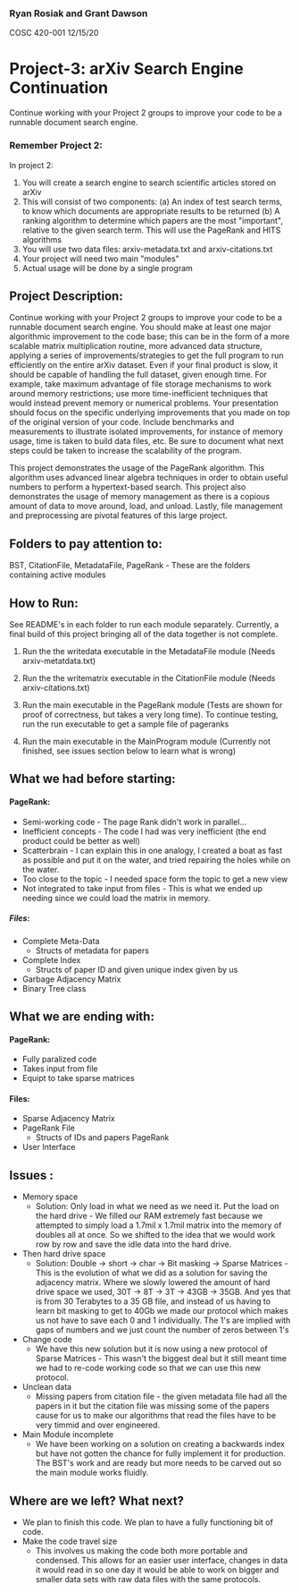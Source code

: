 ### Ryan Rosiak and Grant Dawson
COSC 420-001
12/15/20

# Project-3: arXiv Search Engine Continuation

Continue working with your Project 2 groups to improve your code to be a runnable document search engine.

### Remember Project 2:
In project 2:
1. You will create a search engine to search scientific articles stored on arXiv
2. This will consist of two components:
    (a) An index of test search terms, to know which documents are appropriate results to be returned
    (b) A ranking algorithm to determine which papers are the most "important", relative to the given search term. This will use the PageRank and HITS algorithms
3. You will use two data files: arxiv-metadata.txt and arxiv-citations.txt
4. Your project will need two main "modules"
5. Actual usage will be done by a single program

## Project Description:
Continue working with your Project 2 groups to improve your code to be a runnable document search engine. You should make at least one major algorithmic improvement to the code base; this can be in the form of a more scalable matrix multiplication routine, more advanced data structure, applying a series of improvements/strategies to get the full program to run efficiently on the entire arXiv dataset. Even if your final product is slow, it should be capable of handling the full dataset, given enough time. For example, take maximum advantage of file storage mechanisms to work around memory restrictions; use more time-inefficient techniques that would instead prevent memory or numerical problems. Your presentation should focus on the specific underlying improvements that you made on top of the original version of your code. Include benchmarks and measurements to illustrate isolated improvements, for instance of memory usage, time is taken to build data files, etc. Be sure to document what next steps could be taken to increase the scalability of the program.

This project demonstrates the usage of the PageRank algorithm. This algorithm
uses advanced linear algebra techniques in order to obtain useful numbers to perform
a hypertext-based search. This project also demonstrates the usage of memory management
as there is a copious amount of data to move around, load, and unload. Lastly, file
management and preprocessing are pivotal features of this large project. 

## Folders to pay attention to:

BST, CitationFile, MetadataFile, PageRank - These are the folders containing active modules

## How to Run:

See README's in each folder to run each module separately. Currently, a final build of
this project bringing all of the data together is not complete.

1. Run the the writedata executable in the MetadataFile module (Needs arxiv-metatdata.txt)

2. Run the the writematrix executable in the CitationFile module (Needs arxiv-citations.txt)

3. Run the main executable in the PageRank module (Tests are shown for proof of correctness, but takes a very long time). To continue testing, run the run executable to get a sample file of pageranks

4. Run the main executable in the MainProgram module (Currently not finished, see issues section below to learn what is wrong)

## What we had before starting:
#### PageRank:
* Semi-working code - The page Rank didn't work in parallel... 
* Inefficient concepts - The code I had was very inefficient (the end product could be better as well)
* Scatterbrain - I can explain this in one analogy, I created a boat as fast as possible and put it on the water, and tried repairing the holes while on the water. 
* Too close to the topic - I needed space form the topic to get a new view
* Not integrated to take input from files - This is what we ended up needing since we could load the matrix in memory.
##### Files:
* Complete Meta-Data
    * Structs of metadata for papers
*  Complete Index
    * Structs of paper ID and given unique index given by us
*  Garbage Adjacency Matrix
*  Binary Tree class

## What we are ending with:
#### PageRank:
* Fully paralized code
* Takes input from file
* Equipt to take sparse matrices
#### Files: 
* Sparse Adjacency Matrix
* PageRank File
    * Structs of IDs and papers PageRank
* User Interface

## Issues :
* Memory space
    * Solution: Only load in what we need as we need it. Put the load on the hard drive - We filled our RAM extremely fast because we attempted to simply load a 1.7mil x 1.7mil matrix into the memory of doubles all at once. So we shifted to the idea that we would work row by row and save the idle data into the hard drive.
* Then hard drive space
    * Solution: Double -> short -> char -> Bit masking -> Sparse Matrices - This is the evolution of what we did as a solution for saving the adjacency matrix. Where we slowly lowered the amount of hard drive space we used, 30T -> 8T -> 3T -> 43GB -> 35GB. And yes that is from 30 Terabytes to a 35 GB file, and instead of us having to learn bit masking to get to 40Gb we made our protocol which makes us not have to save each 0 and 1 individually. The 1's are implied with gaps of numbers and we just count the number of zeros between 1's
* Change code
    * We have this new solution but it is now using a new protocol of Sparse Matrices - This wasn't the biggest deal but it still meant time we had to re-code working code so that we can use this new protocol.
* Unclean data
    * Missing papers from citation file - the given metadata file had all the papers in it but the citation file was missing some of the papers cause for us to make our algorithms that read the files have to be very timmid and over engineered. 
* Main Module incomplete
    * We have been working on a solution on creating a backwards index but have not gotten the chance for fully implement it for production. The BST's work and are ready but more needs to be carved out so the main module works fluidly.

## Where are we left? What next?
* We plan to finish this code. We plan to have a fully functioning bit of code. 
* Make the code travel size
    * This involves us making the code both more portable and condensed. This allows for an easier user interface, changes in data it would read in so one day it would be able to work on bigger and smaller data sets with raw data files with the same protocols. 
